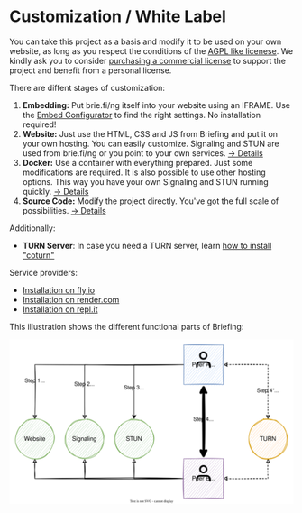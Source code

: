 # Customization / White Label

You can take this project as a basis and modify it to be used on your own website, as long as you respect the conditions of the [AGPL like licenese](../LICENSE.txt). We kindly ask you to consider [purchasing a commercial license](../README.md#commercial-license) to support the project and benefit from a personal license.

There are diffent stages of customization:

1. **Embedding:** Put brie.fi/ng itself into your website using an IFRAME. Use the [Embed Configurator](https://brie.fi/ng/embed-demo) to find the right settings. No installation required!
2. **Website:** Just use the HTML, CSS and JS from Briefing and put it on your own hosting. You can easily customize. Signaling and STUN are used from brie.fi/ng or you point to your own services. [→ Details](website.md)
3. **Docker:** Use a container with everything prepared. Just some modifications are required. It is also possible to use other hosting options. This way you have your own Signaling and STUN running quickly. [→ Details](./docker.md)
4. **Source Code:** Modify the project directly. You've got the full scale of possibilities. [→ Details](../development.md)

Additionally:

- **TURN Server**: In case you need a TURN server, learn [how to install "coturn"](./coturn.md)

Service providers:

- [Installation on fly.io](./fly.io.md)
- [Installation on render.com](./render.com.md)
- [Installation on repl.it](https://replit.com/@holtwick/briefing?v=1)

This illustration shows the different functional parts of Briefing:

![connection](../assets/connection.svg)
